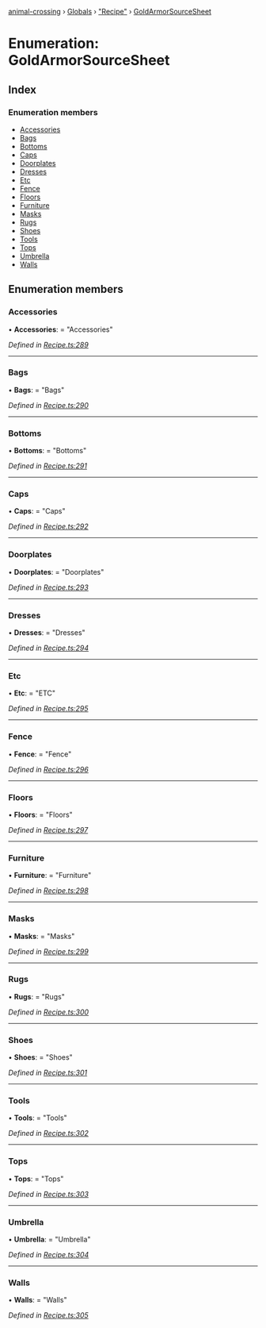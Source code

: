 [animal-crossing](../README.md) › [Globals](../globals.md) › ["Recipe"](../modules/_recipe_.md) › [GoldArmorSourceSheet](_recipe_.goldarmorsourcesheet.md)

# Enumeration: GoldArmorSourceSheet

## Index

### Enumeration members

* [Accessories](_recipe_.goldarmorsourcesheet.md#accessories)
* [Bags](_recipe_.goldarmorsourcesheet.md#bags)
* [Bottoms](_recipe_.goldarmorsourcesheet.md#bottoms)
* [Caps](_recipe_.goldarmorsourcesheet.md#caps)
* [Doorplates](_recipe_.goldarmorsourcesheet.md#doorplates)
* [Dresses](_recipe_.goldarmorsourcesheet.md#dresses)
* [Etc](_recipe_.goldarmorsourcesheet.md#etc)
* [Fence](_recipe_.goldarmorsourcesheet.md#fence)
* [Floors](_recipe_.goldarmorsourcesheet.md#floors)
* [Furniture](_recipe_.goldarmorsourcesheet.md#furniture)
* [Masks](_recipe_.goldarmorsourcesheet.md#masks)
* [Rugs](_recipe_.goldarmorsourcesheet.md#rugs)
* [Shoes](_recipe_.goldarmorsourcesheet.md#shoes)
* [Tools](_recipe_.goldarmorsourcesheet.md#tools)
* [Tops](_recipe_.goldarmorsourcesheet.md#tops)
* [Umbrella](_recipe_.goldarmorsourcesheet.md#umbrella)
* [Walls](_recipe_.goldarmorsourcesheet.md#walls)

## Enumeration members

###  Accessories

• **Accessories**: = "Accessories"

*Defined in [Recipe.ts:289](https://github.com/Norviah/animal-crossing/blob/e332c53/module/types/Recipe.ts#L289)*

___

###  Bags

• **Bags**: = "Bags"

*Defined in [Recipe.ts:290](https://github.com/Norviah/animal-crossing/blob/e332c53/module/types/Recipe.ts#L290)*

___

###  Bottoms

• **Bottoms**: = "Bottoms"

*Defined in [Recipe.ts:291](https://github.com/Norviah/animal-crossing/blob/e332c53/module/types/Recipe.ts#L291)*

___

###  Caps

• **Caps**: = "Caps"

*Defined in [Recipe.ts:292](https://github.com/Norviah/animal-crossing/blob/e332c53/module/types/Recipe.ts#L292)*

___

###  Doorplates

• **Doorplates**: = "Doorplates"

*Defined in [Recipe.ts:293](https://github.com/Norviah/animal-crossing/blob/e332c53/module/types/Recipe.ts#L293)*

___

###  Dresses

• **Dresses**: = "Dresses"

*Defined in [Recipe.ts:294](https://github.com/Norviah/animal-crossing/blob/e332c53/module/types/Recipe.ts#L294)*

___

###  Etc

• **Etc**: = "ETC"

*Defined in [Recipe.ts:295](https://github.com/Norviah/animal-crossing/blob/e332c53/module/types/Recipe.ts#L295)*

___

###  Fence

• **Fence**: = "Fence"

*Defined in [Recipe.ts:296](https://github.com/Norviah/animal-crossing/blob/e332c53/module/types/Recipe.ts#L296)*

___

###  Floors

• **Floors**: = "Floors"

*Defined in [Recipe.ts:297](https://github.com/Norviah/animal-crossing/blob/e332c53/module/types/Recipe.ts#L297)*

___

###  Furniture

• **Furniture**: = "Furniture"

*Defined in [Recipe.ts:298](https://github.com/Norviah/animal-crossing/blob/e332c53/module/types/Recipe.ts#L298)*

___

###  Masks

• **Masks**: = "Masks"

*Defined in [Recipe.ts:299](https://github.com/Norviah/animal-crossing/blob/e332c53/module/types/Recipe.ts#L299)*

___

###  Rugs

• **Rugs**: = "Rugs"

*Defined in [Recipe.ts:300](https://github.com/Norviah/animal-crossing/blob/e332c53/module/types/Recipe.ts#L300)*

___

###  Shoes

• **Shoes**: = "Shoes"

*Defined in [Recipe.ts:301](https://github.com/Norviah/animal-crossing/blob/e332c53/module/types/Recipe.ts#L301)*

___

###  Tools

• **Tools**: = "Tools"

*Defined in [Recipe.ts:302](https://github.com/Norviah/animal-crossing/blob/e332c53/module/types/Recipe.ts#L302)*

___

###  Tops

• **Tops**: = "Tops"

*Defined in [Recipe.ts:303](https://github.com/Norviah/animal-crossing/blob/e332c53/module/types/Recipe.ts#L303)*

___

###  Umbrella

• **Umbrella**: = "Umbrella"

*Defined in [Recipe.ts:304](https://github.com/Norviah/animal-crossing/blob/e332c53/module/types/Recipe.ts#L304)*

___

###  Walls

• **Walls**: = "Walls"

*Defined in [Recipe.ts:305](https://github.com/Norviah/animal-crossing/blob/e332c53/module/types/Recipe.ts#L305)*
